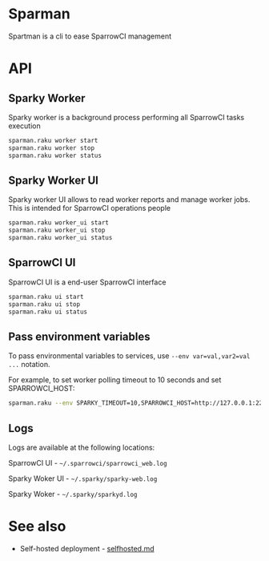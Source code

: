 # Sparman

Spartman is a cli to ease SparrowCI management

# API

## Sparky Worker

Sparky worker is a background process performing all SparrowCI tasks execution

```bash
sparman.raku worker start
sparman.raku worker stop
sparman.raku worker status
```

## Sparky Worker UI

Sparky worker UI allows to read worker reports and manage worker jobs. This
is intended for SparrowCI operations people

```bash
sparman.raku worker_ui start
sparman.raku worker_ui stop
sparman.raku worker_ui status
```

## SparrowCI UI

SparrowCI UI is a end-user SparrowCI interface

```bash
sparman.raku ui start
sparman.raku ui stop
sparman.raku ui status
```
## Pass environment variables

To pass environmental variables to services, use `--env var=val,var2=val ...` notation.

For example, to set worker polling timeout to 10 seconds and set SPARROWCI_HOST:

```bash
sparman.raku --env SPARKY_TIMEOUT=10,SPARROWCI_HOST=http://127.0.0.1:2222 worker start
```

## Logs

Logs are available at the following locations:

SparrowCI UI - `~/.sparrowci/sparrowci_web.log`

Sparky Woker UI - `~/.sparky/sparky-web.log`

Sparky Woker - `~/.sparky/sparkyd.log `

# See also

* Self-hosted deployment - [selfhosted.md](selfhosted.md)
